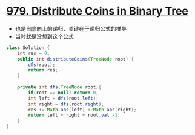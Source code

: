 # [979. Distribute Coins in Binary Tree](https://leetcode.com/problems/distribute-coins-in-binary-tree/)
* 也是自底向上的递归，关键在于递归公式的推导
* 当时就是没想到这个公式

```java
class Solution {
    int res = 0;
    public int distributeCoins(TreeNode root) {
        dfs(root);
        return res;
    }
    
    private int dfs(TreeNode root){
        if(root == null) return 0;
        int left = dfs(root.left);
        int right = dfs(root.right);
        res += Math.abs(left) + Math.abs(right);
        return left + right + root.val -1;
    }
}

```
